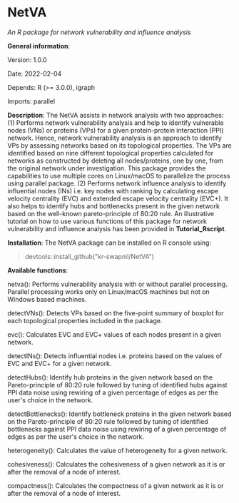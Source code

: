 # NetVA
<i> An R package for network vulnerability and influence analysis </i>

<b>General information</b>:

Version: 1.0.0

Date: 2022-02-04

Depends: R (>= 3.0.0), igraph

Imports: parallel

<b>Description</b>: The NetVA assists in network analysis with two approaches: (1) Performs network vulnerability analysis and help to identify vulnerable nodes (VNs) or proteins (VPs) for a given protein-protein interaction (PPI) network. Hence, network vulnerability analysis is an approach to identify VPs by assessing networks based on its topological properties. The VPs are identified based on nine different topological properties calculated for networks as constructed by deleting all nodes/proteins, one by one, from the original network under investigation. This package provides the capabilities to use multiple cores on Linux/macOS to parallelize the process using parallel package. (2) Performs network influence analysis to identify influential nodes (INs) i.e. key nodes with ranking by calculating escape velocity centrality (EVC) and extended escape velocity centrality (EVC+). It also helps to identify hubs and bottlenecks present in the given network based on the well-known pareto-principle of 80:20 rule. An illustrative tutorial on how to use various functions of this package for network vulnerability and influence analysis has been provided in <b>Tutorial_Rscript</b>.

<b>Installation</b>: The NetVA package can be installed on R console using:

> devtools::install_github("kr-swapnil/NetVA")

<b>Available functions</b>:
	
  netva(): Performs vulnerability analysis with or without parallel processing. Parallel processing works only on Linux/macOS machines but not on Windows based machines.
  
  detectVNs(): Detects VPs based on the five-point summary of boxplot for each topological properties included in the package.
  
  evc(): Calculates EVC and EVC+ values of each nodes present in a given network.
  
  detectINs(): Detects influential nodes i.e. proteins based on the values of EVC and EVC+ for a given network.
  
  detectHubs(): Identify hub proteins in the given network based on the Pareto-principle of 80:20 rule followed by tuning of identified hubs against PPI data noise using rewiring of a given percentage of edges as per the user's choice in the network.
  
  detectBottlenecks(): Identify bottleneck proteins in the given network based on the Pareto-principle of 80:20 rule followed by tuning of identified bottlenecks against PPI data noise using rewiring of a given percentage of edges as per the user's choice in the network.
	
  heterogeneity(): Calculates the value of heterogeneity for a given network.
  
  cohesiveness(): Calculates the cohesiveness of a given network as it is or after the removal of a node of interest.

  compactness(): Calculates the compactness of a given network as it is or after the removal of a node of interest.
